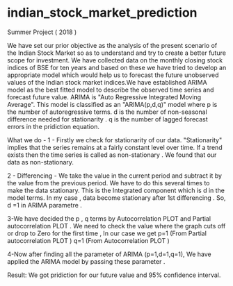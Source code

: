 # indian_stock_market_prediction
Summer Project ( 2018 )


We have set our prior objective as the analysis of the present scenario of the Indian Stock Market so as to understand and try to create a better future scope for investment. We have collected data on the monthly closing stock indices of BSE for ten years and based on these we have tried to develop an appropriate model  which would help us to forecast the future unobserved values of the Indian stock market indices.We have established ARIMA model as the best fitted 
model to describe the observed time series and forecast future value.
ARIMA is  "Auto Regressive Integrated Moving Average". This model is classified as an "ARIMA(p,d,q)" model where
p is the number of autoregressive terms.
d is the number of non-seasonal difference needed for stationarity .
q is the number of lagged forecast errors in the pridiction equation.

What we do -
1 - Firstly we check for stationarity of our data.
 "Stationarity" implies that the series remains at a fairly constant level over time. If a trend exists then the time series is called as non-stationary . We found that our data as non-stationary.

2 - Differencing - We take the value in the current period and subtract it by the value from the previous period. We have to do this several times to make the data stationary. This is the Integrated component which is d in the model terms.
In my case , data become stationary after 1st differencing .
So, d =1 in ARIMA parametre . 

3-We have decided the  p , q terms by Autocorrelation PLOT and Partial autocorrelation PLOT . 
We need to check the value where the graph cuts off or drop to Zero for the first time ,
In our case we get 
p=1 (From Partial autocorrelation PLOT  )
q=1 (From Autocorrelation PLOT )

4-Now after finding all the parameter of ARIMA (p=1,d=1,q=1), We have applied the ARIMA model by passing these parameter .

Result:
We got pridiction for our future value and 95% confidence interval.
